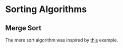 # Sorting Algorithms

## Merge Sort

The mere sort algorithm was inspired by [this](https://www.golangprograms.com/golang-program-for-implementation-of-mergesort.html) example.
